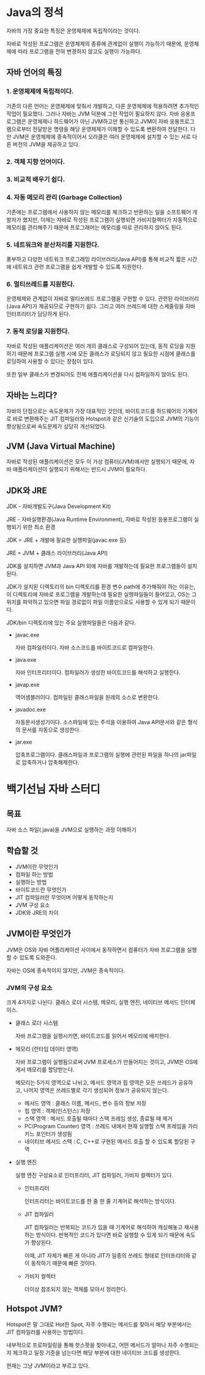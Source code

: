 # Java의 정석

자바의 가장 중요한 특징은 운영체제에 독립적이라는 것이다.

자바로 작성된 프로그램은 운영체제의 종류에 관계없이 실행이 가능하기 때문에, 운영체제에 따라 프로그램을 전혀 변경하지 않고도 실행이 가능하다.

## 자바 언어의 특징

### 1. 운영체제에 독립적이다.

기존의 다른 언어는 운영체제에 맞춰서 개발하고, 다른 운영체제에 적용하려면 추가적인 작업이 필요했다. 그러나 자바는 JVM 덕분에 그런 작업이 필요하지 않다. 자바 응용프로그램은 운영체제나 하드웨어가 아닌 JVM하고만 통신하고 JVM이 자바 응용프로그램으로부터 전달받은 명령을 해당 운영체제가 이해할 수 있도록 변환하여 전달한다. 다만 JVM은 운영체제에 종속적이어서 오라클은 여러 운영체제에 설치할 수 있는 서로 다른 버전의 JVM을 제공하고 있다.

### 2. 객체 지향 언어이다.

### 3. 비교적 배우기 쉽다.

### 4. 자동 메모리 관리 (Garbage Collection)

기존에는 프로그램에서 사용하지 않는 메모리를 체크하고 반환하는 일을 소프트웨어 개발자가 했지만, 이제는 자바로 작성된 프로그램이 실행되면  가비지컬렉터가 자동적으로 메모리를 관리해주기 때문에 프로그래머는 메모리를 따로 관리하지 않아도 된다.

### 5. 네트워크와 분산처리를 지원한다.

풍부하고 다양한 네트워크 프로그래밍 라이브러리(Java API)를 통해 비교적 짧은 시간에 네트워크 관련 프로그램을 쉽게 개발할 수 있도록 지원한다.

### 6. 멀티쓰레드를 지원한다.

운영체제와 관계없이 자바로 멀티쓰레드 프로그램을 구현할 수 있다. 관련된 라이브러리(Java API)가 제공되므로 구현하기 쉽다. 그리고 여러 쓰레드에 대한 스케줄링을 자바 인터프리터가 담당하게 된다.

### 7. 동적 로딩을 지원한다.

자바로 작성된 애플리케이션은 여러 개의 클래스로 구성되어 있는데, 동적 로딩을 지원하기 때문에 프로그램 실행 시에 모든 클래스가 로딩되지 않고 필요한 시점에 클래스를 로딩하여 사용할 수 있다는 장점이 있다.

또한 일부 클래스가 변경되어도 전체 애플리케이션을 다시 컴파일하지 않아도 된다.

## 자바는 느리다?

자바의 단점으로는 속도문제가 가장 대표적인 것인데, 바이트코드를 하드웨어의 기계어로 바로 변환해주는 JIT 컴파일러와 Hotspot과 같은 신기술의 도입으로 JVM의 기능이 향상됨으로써 속도문제가 상당히 개선되었다.

## JVM (Java Virtual Machine)

자바로 작성된 애플리케이션은 모두 이 가상 컴퓨터(JVM)에서만 실행되기 때문에, 자바 애플리케이션이 실행되기 위해서는 반드시 JVM이 필요하다.

## JDK와 JRE

JDK - 자바개발도구(Java Development Kit)

JRE - 자바실행환경(Java Runtime Environment), 자바로 작성된 응용프로그램이 실행되기 위한 최소 환경

JDK = JRE + 개발에 필요한 실행파일(javac.exe 등)

JRE = JVM + 클래스 라이브러리(Java API)

JDK를 설치하면 JVM과 Java API 외에 자바를 개발하는데 필요한 프로그램들이 설치된다.

JDK가 설치된 디렉토리의 bin 디렉토리를 환경 변수 path에 추가해줘야 하는 이유는, 이 디렉토리에 자바로 프로그램을 개발하는데 필요한 실행파일들이 들어있고, OS는 그 위치를 파악하고 있으면 파일 경로없이 파일 이름만으로도 사용할 수 있게 되기 때문이다.

JDK/bin 디렉토리에 있는 주요 실행파일들은 다음과 같다.

- javac.exe
    
    자바 컴파일러이다. 자바 소스코드를 바이트코드로 컴파일한다.

    
- java.exe
    
    자바 인터프리터이다. 컴파일러가 생성한 바이트코드를 해석하고 실행한다.

    
- javap.exe
    
    역어셈블러이다. 컴파일된 클래스파일을 원래의 소스로 변환한다.

    
- javadoc.exe
    
    자동문서생성기이다. 소스파일에 있는 주석을 이용하여 Java API문서와 같은 형식의 문서를 자동으로 생성한다.

    
- jar.exe
    
    압축프로그램이다. 클래스파일과 프로그램의 실행에 관련된 파일을 하나의 jar파일로 압축하거나 압축해제한다.


# 백기선님 자바 스터디

## 목표

자바 소스 파일(.java)을 JVM으로 실행하는 과정 이해하기

## 학습할 것

- JVM이란 무엇인가
- 컴파일 하는 방법
- 실행하는 방법
- 바이트코드란 무엇인가
- JIT 컴파일러란 무엇이며 어떻게 동작하는지
- JVM 구성 요소
- JDK와 JRE의 차이

## JVM이란 무엇인가

JVM은 OS와 자바 어플리케이션 사이에서 동작하면서 컴퓨터가 자바 프로그램을 실행할 수 있도록 도와준다. 

자바는 OS에 종속적이지 않지만, JVM은 종속적이다.

### JVM의 구성 요소

크게 4가지로 나뉜다. 클래스 로더 시스템, 메모리, 실행 엔진, 네이티브 메서드 인터페이스.

- 클래스 로더 시스템
  
  자바 프로그램을 실행시키면, 바이트코드를 읽어서 메모리에 배치한다.
  

- 메모리 (런타임 데이터 영역)
  
  자바 프로그램이 실행됨으로써 JVM 프로세스가 만들어지는 것이고, JVM은 OS에게서 메모리를 할당받는다. 
  
  메모리는 5가지 영역으로 나뉘고, 메서드 영역과 힙 영역은 모든 쓰레드가 공유하고, 나머지 영역은 쓰레드별로 각기 생성되어 정보가 공유되지 않는다. 
  
    - 메서드 영역 : 클래스 이름, 메서드, 변수 등의 정보 저장
    - 힙 영역 : 객체(인스턴스) 저장
    - 스택 영역 : 메서드 호출될 때마다 스택 프레임 생성, 종료될 때 제거
    - PC(Program Counter) 영역 : 쓰레드 내에서 현재 실행할 스택 프레임을 가리키느 포인터가 생성됨
    - 네이티브 메서드 스택 : C, C++로 구현된 메서드 호출 할 수 있도록 할당된 구역
  

- 실행 엔진
    
  실행 엔진 구성요소로 인터프리터, JIT 컴파일러, 가비지 컬렉터가 있다.

  - 인터프리터
    
    인터프리터는 바이트코드를 한 줄 한 줄 기계어로 해석하는 방식이다.
  
  - JIT 컴파일러
    
    JIT 컴파일러는 반복되는 코드가 있을 때 기계어로 해석하여 캐싱해놓고 재사용하는 방식이다. 반복적인 코드가 있다면 바로 실행할 수 있게 되기 때문에 속도가 향상된다.
    
    이때, JIT 자체가 빠른 게 아니라 JIT가 일종의 쓰레드 형태로 인터프리터와 같이 동작하기 때문에 빠른 것이다.

  - 가비지 컬렉터
    
    더이상 참조되지 않는 객체를 모아서 정리한다.
  

## Hotspot JVM?

Hotspot은 말 그대로 Hot한 Spot, 자주 수행되는 메서드를 찾아서 해당 부분에서는 JIT 컴파일러를 사용하는 방법이다. 

내부적으로 프로파일링을 통해 핫스팟을 찾아내고, 어떤 메서드가 얼마나 자주 수행되는지 체크하고 일정 기준을 넘는다면 해당 부분에 대한 네이티브 코드를 생성한다.

현재는 그냥 JVM이라고 부르고 있다.





